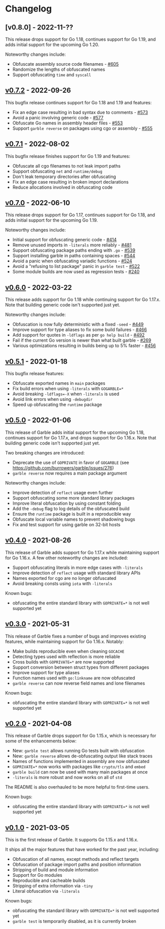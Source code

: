 # Changelog

## [v0.8.0] - 2022-11-??

This release drops support for Go 1.18, continues support for Go 1.19,
and adds initial support for the upcoming Go 1.20.

Noteworthy changes include:

* Obfuscate assembly source code filenames - [#605]
* Randomize the lengths of obfuscated names
* Support obfuscating `time` and `syscall`

## [v0.7.2] - 2022-09-26

This bugfix release continues support for Go 1.18 and 1.19 and features:

* Fix an edge case resulting in bad syntax due to comments - [#573]
* Avoid a panic involving generic code - [#577]
* Obfuscate Go names in assembly header files - [#553]
* Support `garble reverse` on packages using cgo or assembly - [#555]

## [v0.7.1] - 2022-08-02

This bugfix release finishes support for Go 1.19 and features:

* Obfuscate all cgo filenames to not leak import paths
* Support obfuscating `net` and `runtime/debug`
* Don't leak temporary directories after obfuscating
* Fix an edge case resulting in broken import declarations
* Reduce allocations involved in obfuscating code

## [v0.7.0] - 2022-06-10

This release drops support for Go 1.17, continues support for Go 1.18,
and adds initial support for the upcoming Go 1.19.

Noteworthy changes include:

* Initial support for obfuscating generic code - [#414]
* Remove unused imports in `-literals` more reliably - [#481]
* Support obfuscating package paths ending with `.go` - [#539]
* Support installing garble in paths containing spaces - [#544]
* Avoid a panic when obfuscating variadic functions - [#524]
* Avoid a "refusing to list package" panic in `garble test` - [#522]
* Some module builds are now used as regression tests - [#240]

## [v0.6.0] - 2022-03-22

This release adds support for Go 1.18 while continuing support for Go 1.17.x.
Note that building generic code isn't supported just yet.

Noteworthy changes include:

* Obfuscation is now fully deterministic with a fixed `-seed` - [#449]
* Improve support for type aliases to fix some build failures - [#466]
* Add support for quotes in `-ldflags` as per `go help build` - [#492]
* Fail if the current Go version is newer than what built garble - [#269]
* Various optimizations resulting in builds being up to 5% faster - [#456]

## [v0.5.1] - 2022-01-18

This bugfix release features:

* Obfuscate exported names in `main` packages
* Fix build errors when using `-literals` with `GOGARBLE=*`
* Avoid breaking `-ldflags=-X` when `-literals` is used
* Avoid link errors when using `-debugdir`
* Speed up obfuscating the `runtime` package

## [v0.5.0] - 2022-01-06

This release of Garble adds initial support for the upcoming Go 1.18,
continues support for Go 1.17.x, and drops support for Go 1.16.x.
Note that building generic code isn't supported just yet.

Two breaking changes are introduced:

* Deprecate the use of `GOPRIVATE` in favor of `GOGARBLE` (see https://github.com/burrowers/garble/issues/276)
* `garble reverse` now requires a main package argument

Noteworthy changes include:

* Improve detection of `reflect` usage even further
* Support obfuscating some more standard library packages
* Improve literal obfuscation by using constant folding
* Add the `-debug` flag to log details of the obfuscated build
* Ensure the `runtime` package is built in a reproducible way
* Obfuscate local variable names to prevent shadowing bugs
* Fix and test support for using garble on 32-bit hosts

## [v0.4.0] - 2021-08-26

This release of Garble adds support for Go 1.17.x while maintaining support for
Go 1.16.x. A few other noteworthy changes are included:

* Support obfuscating literals in more edge cases with `-literals`
* Improve detection of `reflect` usage with standard library APIs
* Names exported for cgo are no longer obfuscated
* Avoid breaking consts using `iota` with `-literals`

Known bugs:

* obfuscating the entire standard library with `GOPRIVATE=*` is not well supported yet

## [v0.3.0] - 2021-05-31

This release of Garble fixes a number of bugs and improves existing features,
while maintaining support for Go 1.16.x. Notably:

* Make builds reproducible even when cleaning `GOCACHE`
* Detecting types used with reflection is more reliable
* Cross builds with `GOPRIVATE=*` are now supported
* Support conversion between struct types from different packages
* Improve support for type aliases
* Function names used with `go:linkname` are now obfuscated
* `garble reverse` can now reverse field names and lone filenames

Known bugs:

* obfuscating the entire standard library with `GOPRIVATE=*` is not well supported yet

## [v0.2.0] - 2021-04-08

This release of Garble drops support for Go 1.15.x, which is necessary for some
of the enhancements below:

* New: `garble test` allows running Go tests built with obfuscation
* New: `garble reverse` allows de-obfuscating output like stack traces
* Names of functions implemented in assembly are now obfuscated
* `GOPRIVATE=*` now works with packages like `crypto/tls` and `embed`
* `garble build` can now be used with many main packages at once
* `-literals` is more robust and now works on all of `std`

The README is also overhauled to be more helpful to first-time users.

Known bugs:

* obfuscating the entire standard library with `GOPRIVATE=*` is not well supported yet

## [v0.1.0] - 2021-03-05

This is the first release of Garble. It supports Go 1.15.x and 1.16.x.

It ships all the major features that have worked for the past year, including:

* Obfuscation of all names, except methods and reflect targets
* Obfuscation of package import paths and position information
* Stripping of build and module information
* Support for Go modules
* Reproducible and cacheable builds
* Stripping of extra information via `-tiny`
* Literal obfuscation via `-literals`

Known bugs:

* obfuscating the standard library with `GOPRIVATE=*` is not well supported yet
* `garble test` is temporarily disabled, as it is currently broken

[#605]: https://github.com/burrowers/garble/issues/605

[v0.7.2]: https://github.com/burrowers/garble/releases/tag/v0.7.2
[#573]: https://github.com/burrowers/garble/issues/573
[#577]: https://github.com/burrowers/garble/issues/577
[#553]: https://github.com/burrowers/garble/issues/553
[#555]: https://github.com/burrowers/garble/issues/555

[v0.7.1]: https://github.com/burrowers/garble/releases/tag/v0.7.1

[v0.7.0]: https://github.com/burrowers/garble/releases/tag/v0.7.0
[#240]: https://github.com/burrowers/garble/issues/240
[#414]: https://github.com/burrowers/garble/issues/414
[#481]: https://github.com/burrowers/garble/issues/481
[#522]: https://github.com/burrowers/garble/issues/522
[#524]: https://github.com/burrowers/garble/issues/524
[#539]: https://github.com/burrowers/garble/issues/539
[#544]: https://github.com/burrowers/garble/issues/544

[v0.6.0]: https://github.com/burrowers/garble/releases/tag/v0.6.0
[#449]: https://github.com/burrowers/garble/issues/449
[#466]: https://github.com/burrowers/garble/issues/466
[#492]: https://github.com/burrowers/garble/issues/492
[#269]: https://github.com/burrowers/garble/issues/269
[#456]: https://github.com/burrowers/garble/issues/456

[v0.5.1]: https://github.com/burrowers/garble/releases/tag/v0.5.1
[v0.5.0]: https://github.com/burrowers/garble/releases/tag/v0.5.0
[v0.4.0]: https://github.com/burrowers/garble/releases/tag/v0.4.0
[v0.3.0]: https://github.com/burrowers/garble/releases/tag/v0.3.0
[v0.2.0]: https://github.com/burrowers/garble/releases/tag/v0.2.0
[v0.1.0]: https://github.com/burrowers/garble/releases/tag/v0.1.0
